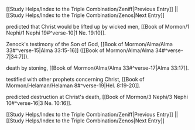 [[Study Helps/Index to the Triple Combination/Zeniff|Previous Entry]]  ||  [[Study Helps/Index to the Triple Combination/Zenos|Next Entry]]

 predicted that Christ would be lifted up by wicked men, [[Book of Mormon/1 Nephi/1 Nephi 19#^verse-10|1 Ne. 19:10]].

 Zenock's testimony of the Son of God, [[Book of Mormon/Alma/Alma 33#^verse-15|Alma 33:15-16]] ([[Book of Mormon/Alma/Alma 34#^verse-7|34:7]]).

 death by stoning, [[Book of Mormon/Alma/Alma 33#^verse-17|Alma 33:17]].

 testified with other prophets concerning Christ, [[Book of Mormon/Helaman/Helaman 8#^verse-19|Hel. 8:19-20]].

 predicted destruction at Christ's death, [[Book of Mormon/3 Nephi/3 Nephi 10#^verse-16|3 Ne. 10:16]].

[[Study Helps/Index to the Triple Combination/Zeniff|Previous Entry]]  ||  [[Study Helps/Index to the Triple Combination/Zenos|Next Entry]]
